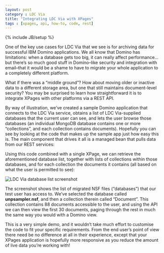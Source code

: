```yaml
---
layout: post
category : LDC Via
title: "Integrating LDC Via with XPages"
tags : [xpages, api, how-to, code, rest]
---
```

{% include JB/setup %}

One of the key use cases for LDC Via that we see is for archiving data for successful IBM Domino applications. We all know that Domino has limitations: when a database gets too big, it can really affect performance… but there’s so much good stuff in Domino–like security and integration with email–that it would be a shame to have to migrate your whole application to a completely different platform.

What if there was a “middle ground”? How about moving older or inactive data to a different storage area, but one that still maintains document-level security? You may be surprised to learn how straightforward it is to integrate XPages with other platforms via a REST API.

By way of illustration, we’ve created a sample Domino application that connects to the LDC Via service, obtains a list of LDC Via-supplied databases that the current user can see, and lets the user browse those databases (an individual MongoDB database contains one or more “collections”, and each collection contains documents). Hopefully you can see by looking at the code that makes up the sample app just how easy this is. The main component that drives it all is a managed bean that pulls data from our REST services:

<script src="https://gist.github.com/whitemx/9ec7fafec207e66fd392.js"></script>

Using this code combined with a single XPage, we can retrieve the aforementioned database list, together with lists of collections within those databases, and for each collection the documents it contains (all based on what the user is permitted to see):

<script src="https://gist.github.com/whitemx/a23a13a6a495029437af.js"></script>

![LDC Via database list screenshot](/assets/via_dblist.png)

The screenshot shows the list of migrated NSF files (“databases”) that our test user has access to. We’ve selected the database called **unpsampler.nsf**, and then a collection therein called “Document”. This collection contains 88 documents accessible to the user, and using the API we can then view the first 30 documents, paging through the rest in much the same way you would with a Domino view.

This is a very simple demo, and it wouldn’t take much effort to customise the code to fit your specific requirements. From the end user’s point of view there need be no difference at all in their experience, except that your XPages application is hopefully more responsive as you reduce the amount of live data you’re working with!
